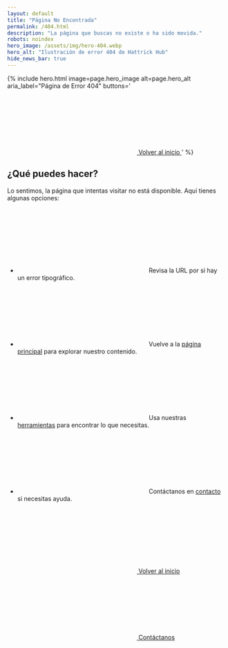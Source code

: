 ```yaml
---
layout: default
title: "Página No Encontrada"
permalink: /404.html
description: "La página que buscas no existe o ha sido movida."
robots: noindex
hero_image: /assets/img/hero-404.webp
hero_alt: "Ilustración de error 404 de Hattrick Hub"
hide_news_bar: true
---
```


{% include hero.html
    image=page.hero_image
    alt=page.hero_alt
    aria_label="Página de Error 404"
    buttons='
        <a href="/" class="button is-primary" aria-label="Volver a la página principal">
            <svg class="icon is-small" aria-hidden="true">
                <use xlink:href="#home"></use>
            </svg> Volver al inicio
        </a>'
%}

<section class="section section-1" role="region" aria-label="Página No Encontrada">
    <div class="container">
        <div class="content">
            <h1>¿Qué puedes hacer?</h1>
            <p>Lo sentimos, la página que intentas visitar no está disponible. Aquí tienes algunas opciones:</p>
            <ul class="flex" role="list" aria-label="Opciones de navegación">
                <li class="list-item-icon">
                    <svg class="icon is-small" aria-hidden="true">
                        <use xlink:href="#guide"></use>
                    </svg>
                    <span>Revisa la URL por si hay un error tipográfico.</span>
                </li>
                <li class="list-item-icon">
                    <svg class="icon is-small" aria-hidden="true">
                        <use xlink:href="#home"></use>
                    </svg>
                    <span>Vuelve a la <a href="/" >página principal</a> para explorar nuestro contenido.</span>
                </li>
                <li class="list-item-icon">
                    <svg class="icon is-small" aria-hidden="true">
                        <use xlink:href="#tools"></use>
                    </svg>
                    <span>Usa nuestras <a href="/herramientas/" >herramientas</a> para encontrar lo que necesitas.</span>
                </li>
                <li class="list-item-icon">
                    <svg class="icon is-small" aria-hidden="true">
                        <use xlink:href="#email"></use>
                    </svg>
                    <span>Contáctanos en <a href="/contacto/" >contacto</a> si necesitas ayuda.</span>
                </li>
            </ul>
            <div class="buttons text-center">
                <a href="/" class="button is-primary" aria-label="Volver a la página principal">
                    <svg class="icon is-small" aria-hidden="true">
                        <use xlink:href="#home"></use>
                    </svg> Volver al inicio
                </a>
                <a href="/contacto/" class="button is-secondary" aria-label="Contactar con Hattrick Hub">
                    <svg class="icon is-small" aria-hidden="true">
                        <use xlink:href="#email"></use>
                    </svg> Contáctanos
                </a>
            </div>
        </div>
    </div>
</section>